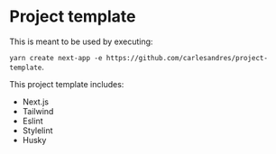 # Project template

This is meant to be used by executing:

`yarn create next-app -e https://github.com/carlesandres/project-template`.


This project template includes:

- Next.js
- Tailwind
- Eslint
- Stylelint
- Husky
